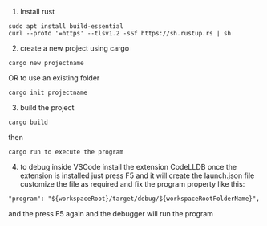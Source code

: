 1) Install rust
```
sudo apt install build-essential
curl --proto '=https' --tlsv1.2 -sSf https://sh.rustup.rs | sh
```

2) create a new project using cargo
```
cargo new projectname
```
OR to use an existing folder
```
cargo init projectname
```


3) build the project
```
cargo build
```
then
```
cargo run to execute the program
```

4) to debug inside VSCode install the extension CodeLLDB
once the extension is installed just press F5 and it will create the launch.json file
customize the file as required and fix the program property like this:
```
"program": "${workspaceRoot}/target/debug/${workspaceRootFolderName}",
```
and the press F5 again and the debugger will run the program

